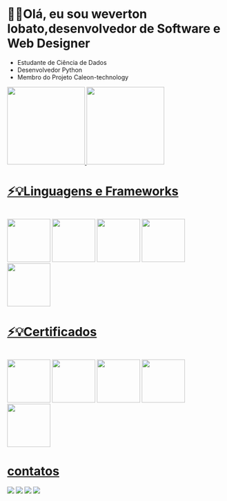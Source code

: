 <h1>👨‍💻Olá, eu sou weverton lobato,desenvolvedor de Software e Web Designer</h1>
<ul>
  <li>Estudante de Ciência de Dados</li>
  <li>Desenvolvedor Python</li>
  <li>Membro do Projeto Caleon-technology</li>
</ul>


<div>
  <a href="https://github.com/wevlob1">
  <img height="180em" src="https://github-readme-stats.vercel.app/api?username=wevlob1&show_icons=true&theme=chartreuse-dark&include_all_commits=true&count_private=true"/>
  <img height="180em" src="https://github-readme-stats.vercel.app/api/top-langs/?username=wevlob1&layout=compact&langs_count=7&theme=chartreuse-dark"/>
</div>
<h1>⚡💡Linguagens e Frameworks</h1>
<div style="display: inline-block; align-items: center"><br>
  <img  height="100" width="100"  src="https://cdn.jsdelivr.net/gh/devicons/devicon/icons/python/python-original.svg" />
  <img  height="100" width="100"  src="https://cdn.jsdelivr.net/gh/devicons/devicon/icons/html5/html5-original.svg" />
  <img  height="100" width="100"  src="https://cdn.jsdelivr.net/gh/devicons/devicon/icons/css3/css3-original.svg" />
  <img  height="100" width="100"  src="https://cdn.jsdelivr.net/gh/devicons/devicon/icons/javascript/javascript-original.svg" />
  <img  height="100" width="100"  src="https://cdn.jsdelivr.net/gh/devicons/devicon/icons/bootstrap/bootstrap-original.svg" />  
</div>
<h1>⚡💡Certificados</h1>
<div style="display: inline-block; align-items: center"><br>
  <img  height="100" width="100"  src="https://cdn.jsdelivr.net/gh/devicons/devicon/icons/python/python-original.svg" />
  <img  height="100" width="100"  src="https://cdn.jsdelivr.net/gh/devicons/devicon/icons/html5/html5-original.svg" />
  <img  height="100" width="100"  src="https://cdn.jsdelivr.net/gh/devicons/devicon/icons/css3/css3-original.svg" />
  <img  height="100" width="100"  src="https://cdn.jsdelivr.net/gh/devicons/devicon/icons/javascript/javascript-original.svg" />
  <img  height="100" width="100"  src="https://cdn.jsdelivr.net/gh/devicons/devicon/icons/bootstrap/bootstrap-original.svg" />  
</div>  
<h1>contatos</h1>
<div> 
  <a href="https://instagram.com/__saturn.exe" target="_blank"><img src="https://img.shields.io/badge/-Instagram-%23E4405F?style=for-the-badge&logo=instagram&logoColor=white" target="_blank"></a>
 <a href="#" target="_blank"><img src="https://img.shields.io/badge/Discord-7289DA?style=for-the-badge&logo=discord&logoColor=white" target="_blank"></a>
  <a href = "#"><img src="https://img.shields.io/badge/-Gmail-%23333?style=for-the-badge&logo=gmail&logoColor=white" target="_blank"></a>
  <a href="#" target="_blank"><img src="https://img.shields.io/badge/-LinkedIn-%230077B5?style=for-the-badge&logo=linkedin&logoColor=white" target="_blank"></a>
 
  
